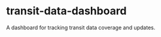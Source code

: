 transit-data-dashboard
======================

A dashboard for tracking transit data coverage and updates.